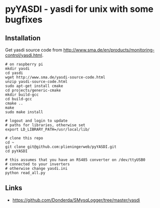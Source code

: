 pyYASDI - yasdi for unix with some bugfixes
=========


## Installation


Get yasdi source code from http://www.sma.de/en/products/monitoring-control/yasdi.html.

```
# on raspberry pi
mkdir yasdi
cd yasdi
wget http://www.sma.de/yasdi-source-code.html
unzip yasdi-source-code.html
sudo apt-get install cmake
cd projects/generic-cmake
mkdir build-gcc
cd build-gcc
cmake ..
make
sudo make install  

# logout and login to update
# paths for libraries, otherwise set
export LD_LIBRARY_PATH=/usr/local/lib/

# clone this repo
cd ~
git clone git@github.com:plieningerweb/pyYASDI.git
cd pyYASDI

# this assumes that you have an RS485 converter on /dev/ttyUSB0
# connected to your inverters
# otherwise change yasdi.ini
python read_all.py
```

## Links

* https://github.com/Donderda/SMysqLogger/tree/master/yasdi
